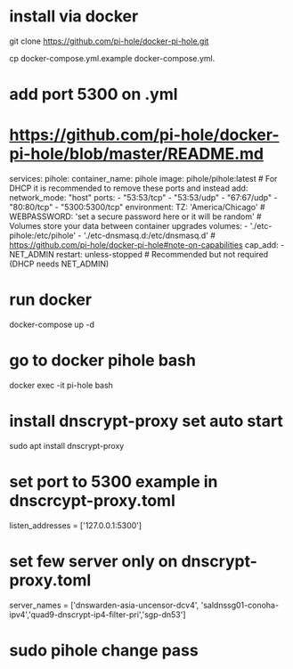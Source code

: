 # install via docker
git clone https://github.com/pi-hole/docker-pi-hole.git

cp docker-compose.yml.example docker-compose.yml.

# add port 5300 on .yml
# https://github.com/pi-hole/docker-pi-hole/blob/master/README.md

services:
  pihole:
    container_name: pihole
    image: pihole/pihole:latest
    # For DHCP it is recommended to remove these ports and instead add: network_mode: "host"
    ports:
      - "53:53/tcp"
      - "53:53/udp"
      - "67:67/udp"
      - "80:80/tcp"
      - "5300:5300/tcp"
    environment:
      TZ: 'America/Chicago'
      # WEBPASSWORD: 'set a secure password here or it will be random'
    # Volumes store your data between container upgrades
    volumes:
      - './etc-pihole:/etc/pihole'
      - './etc-dnsmasq.d:/etc/dnsmasq.d'
    #   https://github.com/pi-hole/docker-pi-hole#note-on-capabilities
    cap_add:
      - NET_ADMIN
    restart: unless-stopped # Recommended but not required (DHCP needs NET_ADMIN) 

# run docker
docker-compose up -d

# go to docker pihole bash
docker exec -it pi-hole bash

# install dnscrypt-proxy set auto start
sudo apt install dnscrypt-proxy

# set port to 5300 example in dnscrcypt-proxy.toml
listen_addresses = ['127.0.0.1:5300']

# set few server only on dnscrypt-proxy.toml
server_names = ['dnswarden-asia-uncensor-dcv4', 'saldnssg01-conoha-ipv4','quad9-dnscrypt-ip4-filter-pri','sgp-dn53']


# sudo pihole change pass